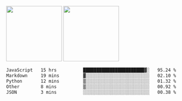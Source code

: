 <img src="https://github-readme-stats.vercel.app/api?username=Dream4ever&count_private=true&show_icons=true&theme=tokyonight" height="150" /> <img src="https://github-readme-stats.vercel.app/api/top-langs/?username=Dream4ever&count_private=true&show_icons=true&theme=tokyonight&langs_count=5&layout=compact" height="150" />

<!--START_SECTION:waka-->

```txt
JavaScript   15 hrs          ███████████████████████▓░   95.24 %
Markdown     19 mins         ▓░░░░░░░░░░░░░░░░░░░░░░░░   02.10 %
Python       12 mins         ▒░░░░░░░░░░░░░░░░░░░░░░░░   01.32 %
Other        8 mins          ▒░░░░░░░░░░░░░░░░░░░░░░░░   00.92 %
JSON         3 mins          ░░░░░░░░░░░░░░░░░░░░░░░░░   00.38 %
```

<!--END_SECTION:waka-->
